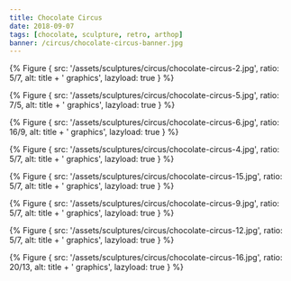 ```yaml
---
title: Chocolate Circus
date: 2018-09-07
tags: [chocolate, sculpture, retro, arthop]
banner: /circus/chocolate-circus-banner.jpg
---
```



{% Figure {
    src: '/assets/sculptures/circus/chocolate-circus-2.jpg',
    ratio: 5/7,
    alt: title + ' graphics',
    lazyload: true
} %}

{% Figure {
    src: '/assets/sculptures/circus/chocolate-circus-5.jpg',
    ratio: 7/5,
    alt: title + ' graphics',
    lazyload: true
} %}

{% Figure {
    src: '/assets/sculptures/circus/chocolate-circus-6.jpg',
    ratio: 16/9,
    alt: title + ' graphics',
    lazyload: true
} %}

{% Figure {
    src: '/assets/sculptures/circus/chocolate-circus-4.jpg',
    ratio: 5/7,
    alt: title + ' graphics',
    lazyload: true
} %}

{% Figure {
    src: '/assets/sculptures/circus/chocolate-circus-15.jpg',
    ratio: 5/7,
    alt: title + ' graphics',
    lazyload: true
} %}

{% Figure {
    src: '/assets/sculptures/circus/chocolate-circus-9.jpg',
    ratio: 5/7,
    alt: title + ' graphics',
    lazyload: true
} %}

{% Figure {
    src: '/assets/sculptures/circus/chocolate-circus-12.jpg',
    ratio: 5/7,
    alt: title + ' graphics',
    lazyload: true
} %}

{% Figure {
    src: '/assets/sculptures/circus/chocolate-circus-16.jpg',
    ratio: 20/13,
    alt: title + ' graphics',
    lazyload: true
} %}
